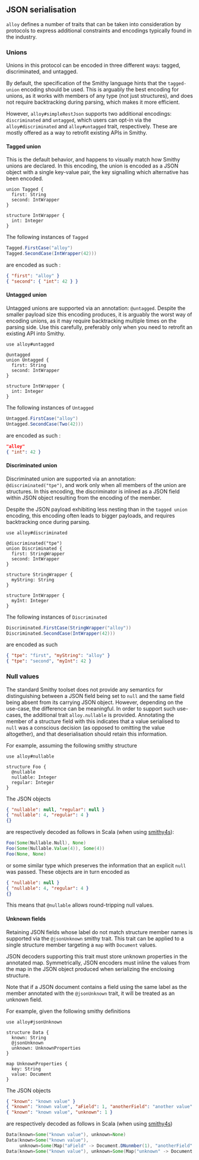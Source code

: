 ## JSON serialisation

`alloy` defines a number of traits that can be taken into consideration by protocols to express additional constraints and encodings typically found in the industry.

### Unions

Unions in this protocol can be encoded in three different ways: tagged, discriminated, and untagged.

By default, the specification of the Smithy language hints that the `tagged-union` encoding should be used. This is arguably the best encoding for unions, as it works with members of any type (not just structures), and does not require backtracking during parsing, which makes it more efficient.

However, `alloy#simpleRestJson` supports two additional encodings: `discriminated` and `untagged`, which users can opt-in via the `alloy#discriminated` and `alloy#untagged` trait, respectively. These are mostly offered as a way to retrofit existing APIs in Smithy.


#### Tagged union

This is the default behavior, and happens to visually match how Smithy unions are declared. In this encoding, the union is encoded as a JSON object with a single key-value pair, the key signalling which alternative has been encoded.

```smithy
union Tagged {
  first: String
  second: IntWrapper
}

structure IntWrapper {
  int: Integer
}
```

The following instances of `Tagged`

```scala
Tagged.FirstCase("alloy")
Tagged.SecondCase(IntWrapper(42)))
```

are encoded as such :

```json
{ "first": "alloy" }
{ "second": { "int": 42 } }
```

#### Untagged union

Untagged unions are supported via an annotation: `@untagged`. Despite the smaller payload size this encoding produces, it is arguably the worst way of encoding unions, as it may require backtracking multiple times on the parsing side. Use this carefully, preferably only when you need to retrofit an existing API into Smithy.

```smithy
use alloy#untagged

@untagged
union Untagged {
  first: String
  second: IntWrapper
}

structure IntWrapper {
  int: Integer
}
```

The following instances of `Untagged`

```scala
Untagged.FirstCase("alloy")
Untagged.SecondCase(Two(42)))
```

are encoded as such :

```json
"alloy"
{ "int": 42 }
```

#### Discriminated union

Discriminated union are supported via an annotation: `@discriminated("tpe")`, and work only when all members of the union are structures.
In this encoding, the discriminator is inlined as a JSON field within JSON object resulting from the encoding of the member.

Despite the JSON payload exhibiting less nesting than in the `tagged union` encoding, this encoding often leads to bigger payloads, and requires backtracking once during parsing.

```smithy
use alloy#discriminated

@discriminated("tpe")
union Discriminated {
  first: StringWrapper
  second: IntWrapper
}

structure StringWrapper {
  myString: String
}

structure IntWrapper {
  myInt: Integer
}
```

The following instances of `Discriminated`

```scala
Discriminated.FirstCase(StringWrapper("alloy"))
Discriminated.SecondCase(IntWrapper(42)))
```

are encoded as such

```json
{ "tpe": "first", "myString": "alloy" }
{ "tpe": "second", "myInt": 42 }
```

### Null values

The standard Smithy toolset does not provide any semantics for distinguishing between a JSON field being set to `null` and the same field being absent from its carrying JSON object. However, depending on the use-case, the difference can be meaningful. In order to support such use-cases, the additional trait `alloy.nullable` is provided. Annotating the member of a structure field with this indicates that a value serialised to `null` was a conscious decision (as opposed to omitting the value altogether), and that deserialisation should retain this information.

For example, assuming the following smithy structure

```smithy
use alloy#nullable

structure Foo {
  @nullable
  nullable: Integer
  regular: Integer
}
```

The JSON objects

```json
{ "nullable": null, "regular": null }
{ "nullable": 4, "regular": 4 }
{}
```

are respectively decoded as follows in Scala (when using [smithy4s](https://disneystreaming.github.io/smithy4s/)):

```scala
Foo(Some(Nullable.Null), None)
Foo(Some(Nullable.Value(4)), Some(4))
Foo(None, None)
```

or some similar type which preserves the information that an explicit `null` was passed. These objects are in turn encoded as

```json
{ "nullable": null }
{ "nullable": 4, "regular": 4 }
{}
```

This means that `@nullable` allows round-tripping null values.


#### Unknown fields

Retaining JSON fields whose label do not match structure member names is supported via the `@jsonUnknown` smithy trait. This trait can be applied to a single structure member targeting a `map` with `Document` values.

JSON decoders supporting this trait must store unknown properties in the annotated map. Symmetrically, JSON encoders must inline the values from the map in the JSON object produced when serializing the enclosing structure.

Note that if a JSON document contains a field using the same label as the member annotated with the `@jsonUnknown` trait, it will be treated as an unknown field.

For example, given the following smithy definitions

```smithy
use alloy#jsonUnknown

structure Data {
  known: String
  @jsonUnknown
  unknown: UnknownProperties
}

map UnknownProperties {
  key: String
  value: Document
}
```

The JSON objects

```json
{ "known": "known value" }
{ "known": "known value", "aField": 1, "anotherField": "another value" }
{ "known": "known value", "unknown": 1 }
```

are respectively decoded as follows in Scala (when using [smithy4s](https://disneystreaming.github.io/smithy4s/))

```scala
Data(known=Some("known value"), unknown=None)
Data(known=Some("known value"),
     unknown=Some(Map("aField" -> Document.DNunmber(1), "anotherField" -> Document.DString("another value"))))
Data(known=Some("known value"), unknown=Some(Map("unknown" -> Document.DNumber(1))))
```
